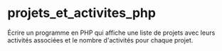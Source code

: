 # projets_et_activites_php
Écrire un programme en PHP qui affiche une liste de projets avec leurs activités associées et le nombre d'activités pour chaque projet.
